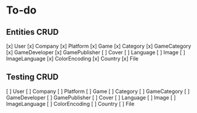 # To-do

## Entities CRUD

[x] User
[x] Company
[x] Platform
[x] Game
[x] Category
[x] GameCategory
[x] GameDeveloper
[x] GamePublisher
[ ] Cover
[ ] Language
[ ] Image
[ ] ImageLanguage
[x] ColorEncoding
[x] Country
[x] File

## Testing CRUD

[ ] User
[ ] Company
[ ] Platform
[ ] Game
[ ] Category
[ ] GameCategory
[ ] GameDeveloper
[ ] GamePublisher
[ ] Cover
[ ] Language
[ ] Image
[ ] ImageLanguage
[ ] ColorEncoding
[ ] Country
[ ] File
